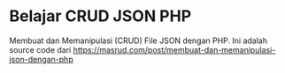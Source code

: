 # Belajar CRUD JSON PHP
Membuat dan Memanipulasi (CRUD) File JSON dengan PHP. Ini adalah source code dari https://masrud.com/post/membuat-dan-memanipulasi-json-dengan-php
